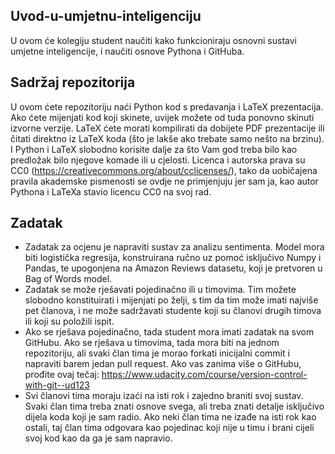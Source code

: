 ## Uvod-u-umjetnu-inteligenciju ##

U ovom će kolegiju student naučiti kako funkcioniraju osnovni sustavi umjetne inteligencije, i naučiti osnove Pythona i GitHuba.

## Sadržaj repozitorija ##

U ovom ćete repozitoriju naći Python kod s predavanja i LaTeX prezentacija. Ako ćete mijenjati kod koji skinete, uvijek možete od tuda ponovno skinuti izvorne verzije. LaTeX ćete morati kompilirati da dobijete PDF prezentacije ili čitati direktno iz LaTeX koda (što je lakše ako trebate samo nešto na brzinu). I Python i LaTeX slobodno korisite dalje za što Vam god treba bilo kao predložak bilo njegove komade ili u cjelosti. Licenca i autorska prava su CC0 (https://creativecommons.org/about/cclicenses/), tako da uobičajena pravila akademske pismenosti se ovdje ne primjenjuju jer sam ja, kao autor Pythona i LaTeXa stavio licencu CC0 na svoj rad.

## Zadatak ##
* Zadatak za ocjenu je napraviti sustav za analizu sentimenta. Model mora biti logistička regresija, konstruirana ručno uz pomoć isključivo Numpy i Pandas, te upogonjena na Amazon Reviews datasetu, koji je pretvoren u Bag of Words model.
* Zadatak se može rješavati pojedinačno ili u timovima. Tim možete slobodno konstituirati i mijenjati po želji, s tim da tim može imati najviše pet članova, i ne može sadržavati studente koji su članovi drugih timova ili koji su položili ispit. 
* Ako se rješava pojedinačno, tada student mora imati zadatak na svom GitHubu. Ako se rješava u timovima, tada mora biti na jednom repozitoriju, ali svaki član tima je morao forkati inicijalni commit i napraviti barem jedan pull request. Ako vas zanima više o GitHubu, prođite ovaj tečaj: https://www.udacity.com/course/version-control-with-git--ud123
* Svi članovi tima moraju izaći na isti rok i zajedno braniti svoj sustav. Svaki član tima treba znati osnove svega, ali treba znati detalje isključivo dijela koda koji je sam radio. Ako neki član tima ne izađe na isti rok kao ostali, taj član tima odgovara kao pojedinac koji nije u timu i brani cijeli svoj kod kao da ga je sam napravio.
